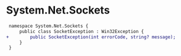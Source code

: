 # System.Net.Sockets

``` diff
 namespace System.Net.Sockets {
     public class SocketException : Win32Exception {
+        public SocketException(int errorCode, string? message);
     }
 }
```
